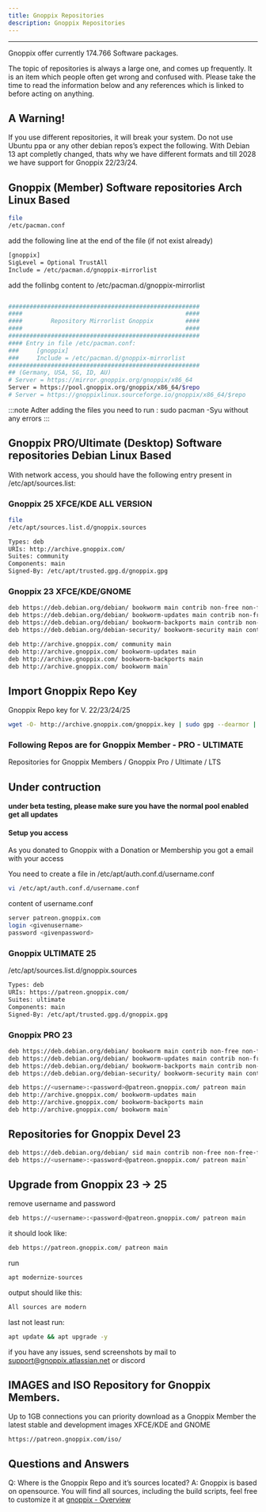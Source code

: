 ```yaml
---
title: Gnoppix Repositories
description: Gnoppix Repositories
---
```



-------------------------

Gnoppix offer currently 174.766 Software packages.

The topic of repositories is always a large one, and comes up frequently. It is an item which people often get wrong and confused with. Please take the time to read the information below and any references which is linked to before acting on anything.

A Warning!
----------

If you use different repositories, it will break your system. Do not use Ubuntu ppa or any other debian repos’s expect the following.
With Debian 13 apt completly changed, thats why we have different formats and till 2028 we have support for Gnoppix 22/23/24.


Gnoppix (Member) Software repositories Arch Linux Based
------------------------------------------------------------------


```sh
file
/etc/pacman.conf
```


add the following line at the end of the file (if not exist already)


```sh
[gnoppix]
SigLevel = Optional TrustAll
Include = /etc/pacman.d/gnoppix-mirrorlist

```


add the follinbg content to /etc/pacman.d/gnoppix-mirrorlist

```sh

######################################################
####                                              ####
####        Repository Mirrorlist Gnoppix         ####
####                                              ####
######################################################
#### Entry in file /etc/pacman.conf:
###     [gnoppix]
###     Include = /etc/pacman.d/gnoppix-mirrorlist
######################################################
## (Germany, USA, SG, ID, AU)
# Server = https://mirror.gnoppix.org/gnoppix/x86_64
Server = https://pool.gnoppix.org/gnoppix/x86_64/$repo
# Server = https://gnoppixlinux.sourceforge.io/gnoppix/x86_64/$repo
```



:::note
Adter adding the files you need to run : sudo pacman -Syu without any errors
:::


Gnoppix PRO/Ultimate (Desktop) Software repositories Debian Linux Based
-----------------------------------------------------------------------


With network access, you should have the following entry present in /etc/apt/sources.list:

### Gnoppix 25 XFCE/KDE ALL VERSION  

```sh
file
/etc/apt/sources.list.d/gnoppix.sources
```

```sh
Types: deb
URIs: http://archive.gnoppix.com/
Suites: community
Components: main
Signed-By: /etc/apt/trusted.gpg.d/gnoppix.gpg
```


### Gnoppix 23 XFCE/KDE/GNOME


```sh
deb https://deb.debian.org/debian/ bookworm main contrib non-free non-free-firmware 
deb https://deb.debian.org/debian/ bookworm-updates main contrib non-free non-free-firmware 
deb https://deb.debian.org/debian/ bookworm-backports main contrib non-free non-free-firmware 
deb https://deb.debian.org/debian-security/ bookworm-security main contrib non-free non-free-firmware 

deb http://archive.gnoppix.com/ community main 
deb http://archive.gnoppix.com/ bookworm-updates main 
deb http://archive.gnoppix.com/ bookworm-backports main 
deb http://archive.gnoppix.com/ bookworm main`
```


Import Gnoppix Repo Key
-----------------------

Gnoppix Repo key for V. 22/23/24/25

```sh
wget -O- http://archive.gnoppix.com/gnoppix.key | sudo gpg --dearmor | sudo tee /etc/apt/trusted.gpg.d/gnoppix.gpg > /dev/null 2>&1
```


### Following Repos are for Gnoppix Member - PRO - ULTIMATE 


Repositories for Gnoppix Members / Gnoppix Pro / Ultimate / LTS


## Under contruction

**under beta testing, please make sure you have the normal pool enabled get all updates**

#### Setup you access

As you donated to Gnoppix with a Donation or Membership you got a email with your access

You need to create a file in /etc/apt/auth.conf.d/username.conf


```sh
vi /etc/apt/auth.conf.d/username.conf
```

content of username.conf

```sh
server patreon.gnoppix.com
login <givenusername>
password <givenpassword> 

```


### Gnoppix ULTIMATE 25

/etc/apt/sources.list.d/gnoppix.sources

```sh
Types: deb
URIs: https://patreon.gnoppix.com/
Suites: ultimate
Components: main
Signed-By: /etc/apt/trusted.gpg.d/gnoppix.gpg
```

### Gnoppix PRO 23 

```sh
deb https://deb.debian.org/debian/ bookworm main contrib non-free non-free-firmware 
deb https://deb.debian.org/debian/ bookworm-updates main contrib non-free non-free-firmware 
deb https://deb.debian.org/debian/ bookworm-backports main contrib non-free non-free-firmware 
deb https://deb.debian.org/debian-security/ bookworm-security main contrib non-free non-free-firmware 

deb https://<username>:<password>@patreon.gnoppix.com/ patreon main 
deb http://archive.gnoppix.com/ bookworm-updates main 
deb http://archive.gnoppix.com/ bookworm-backports main 
deb http://archive.gnoppix.com/ bookworm main`
```




Repositories for Gnoppix Devel 23
---------------------------------


```sh
deb https://deb.debian.org/debian/ sid main contrib non-free non-free-firmware 
deb https://<username>:<password>@patreon.gnoppix.com/ patreon main`
```


Upgrade from Gnoppix 23 -> 25 
-----------------------------

remove username and password  
```sh
deb https://<username>:<password>@patreon.gnoppix.com/ patreon main
```

it should look like: 


```sh
deb https://patreon.gnoppix.com/ patreon main
```

run

```sh
apt modernize-sources 
```

output should like this: 

```sh
All sources are modern 
```

last not least run: 


```sh
apt update && apt upgrade -y 
```


if you have any issues, send screenshots by mail to support@gnoppix.atlassian.net or discord 



IMAGES and ISO Repository for Gnoppix Members.
----------------------------------------------

Up to 1GB connections you can priority download as a Gnoppix Member the latest stable and development images XFCE/KDE and GNOME

`https://patreon.gnoppix.com/iso/`

Questions and Answers
---------------------

Q: Where is the Gnoppix Repo and it’s sources located? A: Gnoppix is based on opensource. You will find all sources, including the build scripts, feel free to customize it at [gnoppix - Overview](https://github.com/gnoppix)

